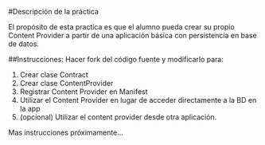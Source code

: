 #Descripción de la práctica

El propósito de esta practica es que el alumno pueda crear su propio Content Provider a partir de una aplicación básica con persistencia en base de datos.

##Instrucciones:
Hacer fork del código fuente y modificarlo para:

 1. Crear clase Contract
 2. Crear clase ContentProvider
 3. Registrar Content Provider en Manifest
 4. Utilizar el Content Provider en lugar de acceder directamente a la BD en la app
 5. (opcional) Utilizar el content provider desde otra aplicación.

Mas instrucciones próximamente...
